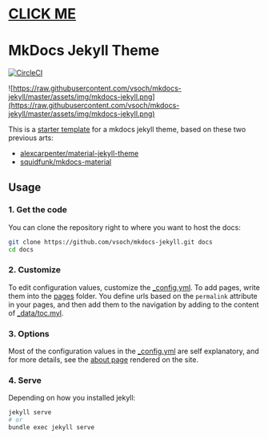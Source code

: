 # [CLICK ME](https://github.com/some16/THE-SACRED-TOME/wiki)
# MkDocs Jekyll Theme

[![CircleCI](https://circleci.com/gh/vsoch/mkdocs-jekyll/tree/master.svg?style=svg)](https://circleci.com/gh/vsoch/mkdocs-jekyll/tree/master)

![https://raw.githubusercontent.com/vsoch/mkdocs-jekyll/master/assets/img/mkdocs-jekyll.png](https://raw.githubusercontent.com/vsoch/mkdocs-jekyll/master/assets/img/mkdocs-jekyll.png)

This is a [starter template](https://vsoch.github.com/mkdocs-jekyll/) for a mkdocs jekyll theme, based on these two
previous arts:

 - [alexcarpenter/material-jekyll-theme](http://alexcarpenter.github.io/material-jekyll-theme)
 - [squidfunk/mkdocs-material](https://github.com/squidfunk/mkdocs-material)

## Usage

### 1. Get the code

You can clone the repository right to where you want to host the docs:

```bash
git clone https://github.com/vsoch/mkdocs-jekyll.git docs
cd docs
```

### 2. Customize

To edit configuration values, customize the [_config.yml](https://github.com/vsoch/mkdocs-jekyll/blob/master/_config.yml).
To add pages, write them into the [pages](https://github.com/vsoch/mkdocs-jekyll/tree/master/pages) folder. 
You define urls based on the `permalink` attribute in your pages,
and then add them to the navigation by adding to the content of [_data/toc.myl](https://github.com/vsoch/mkdocs-jekyll/blob/master/_data/toc.yml).

### 3. Options

Most of the configuration values in the [_config.yml](https://github.com/vsoch/mkdocs-jekyll/blob/master/_config.yml) are self explanatory,
and for more details, see the [about page](https://vsoch.github.io/mkdocs-jekyll/about/)
rendered on the site.

### 4. Serve

Depending on how you installed jekyll:

```bash
jekyll serve
# or
bundle exec jekyll serve
```
